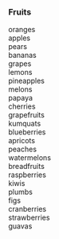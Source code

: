 ### Fruits
oranges  
apples  
pears  
bananas  
grapes  
lemons  
pineapples  
melons  
papaya  
cherries  
grapefruits  
kumquats  
blueberries  
apricots  
peaches  
watermelons  
breadfruits  
raspberries  
kiwis  
plumbs  
figs  
cranberries  
strawberries  
guavas  



